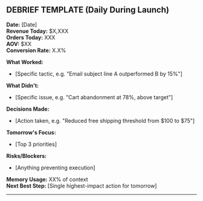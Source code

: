 ## DEBRIEF TEMPLATE (Daily During Launch)

**Date:** [Date]  
**Revenue Today:** $X,XXX  
**Orders Today:** XXX  
**AOV:** $XX  
**Conversion Rate:** X.X%  

**What Worked:**

- [Specific tactic, e.g. "Email subject line A outperformed B by 15%"]

**What Didn't:**

- [Specific issue, e.g. "Cart abandonment at 78%, above target"]

**Decisions Made:**

- [Action taken, e.g. "Reduced free shipping threshold from $100 to $75"]

**Tomorrow's Focus:**

- [Top 3 priorities]

**Risks/Blockers:**

- [Anything preventing execution]

**Memory Usage:** XX% of context  
**Next Best Step:** [Single highest-impact action for tomorrow]

---
